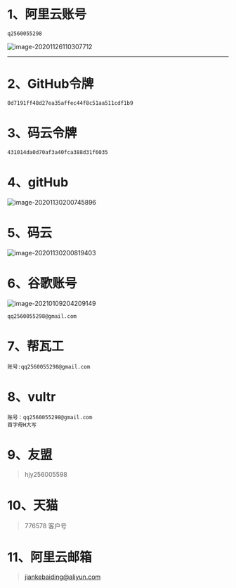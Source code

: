 # 1、阿里云账号

~~~
q2560055298
~~~

![image-20201126110307712](https://gitee.com/sheep-are-flying-in-the-sky/my-picture/raw/master/picture/image-20201126110307712.png)



---





# 2、GitHub令牌

~~~
0d7191ff48d27ea35affec44f8c51aa511cdf1b9
~~~



# 3、码云令牌

~~~
431014da0d70af3a40fca388d31f6035
~~~





# 4、gitHub

![image-20201130200745896](https://gitee.com/sheep-are-flying-in-the-sky/my-picture/raw/master/picture3/image-20201130200745896.png)





# 5、码云

![image-20201130200819403](https://gitee.com/sheep-are-flying-in-the-sky/my-picture/raw/master/picture3/image-20201130200819403.png)



# 6、谷歌账号

![image-20210109204209149](https://gitee.com/sheep-are-flying-in-the-sky/my-picture/raw/master/picture6/image-20210109204209149.png)

~~~
qq2560055298@gmail.com
~~~





# 7、帮瓦工

~~~
账号:qq2560055298@gmail.com
~~~





# 8、vultr

~~~
账号：qq2560055298@gmail.com
首字母H大写
~~~





# 9、友盟

> hjy256005598





# 10、天猫

> 776578 客户号





# 11、阿里云邮箱

> jiankebaiding@aliyun.com